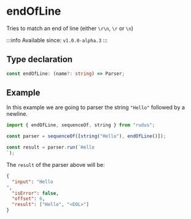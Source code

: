 # endOfLine

Tries to match an end of line (either `\r\n`, `\r` or `\n`)

:::info
Available since: `v1.0.0-alpha.3`
:::

## Type declaration

```ts
const endOfLine: (name?: string) => Parser;
```

## Example

In this example we are going to parser the string `"Hello"` followed by a newline.

```ts
import { endOfLine, sequenceOf, string } from "rudus";

const parser = sequenceOf([string("Hello"), endOfLine()]);

const result = parser.run(`Hello
`);
```

The `result` of the parser above will be:

```json
{
  "input": "Hello
",
  "isError": false,
  "offset": 6,
  "result": ["Hello", "<EOL>"]
}
```
